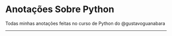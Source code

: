 # Anotações Sobre Python
Todas minhas anotações feitas no curso de Python do @gustavoguanabara

---
